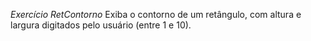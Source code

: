 *Exercício RetContorno*
Exiba o contorno de um retângulo, com altura e largura digitados pelo usuário (entre 1 e 10).


